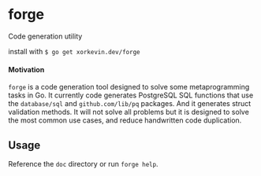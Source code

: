 # forge

Code generation utility

install with `$ go get xorkevin.dev/forge`

#### Motivation

`forge` is a code generation tool designed to solve some metaprogramming tasks
in Go. It currently code generates PostgreSQL SQL functions that use the
`database/sql` and `github.com/lib/pq` packages. And it generates struct
validation methods. It will not solve all problems but it is designed to solve
the most common use cases, and reduce handwritten code duplication.

## Usage

Reference the `doc` directory or run `forge help`.
